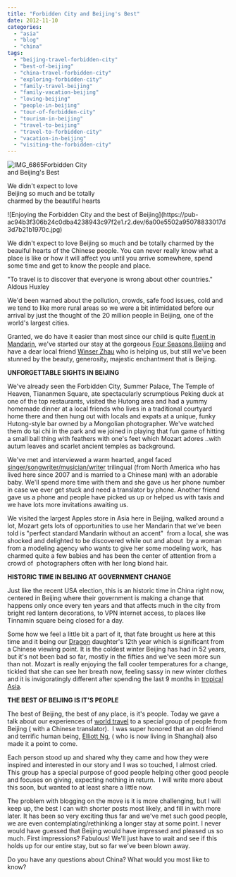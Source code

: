```yaml
---
title: "Forbidden City and Beijing's Best"
date: 2012-11-10
categories: 
  - "asia"
  - "blog"
  - "china"
tags: 
  - "beijing-travel-forbidden-city"
  - "best-of-beijing"
  - "china-travel-forbidden-city"
  - "exploring-forbidden-city"
  - "family-travel-beijing"
  - "family-vacation-beijing"
  - "loving-beijing"
  - "people-in-beijing"
  - "tour-of-forbidden-city"
  - "tourism-in-beijing"
  - "travel-to-beijing"
  - "travel-to-forbidden-city"
  - "vacation-in-beijing"
  - "visiting-the-forbidden-city"
---
```


![IMG_6865](https://pub-ac94b3f306b24c0dba4238943c97f2e1.r2.dev/6a00e5502a95078833017c334c8a57970b.jpg)Forbidden City  
and Beijing's Best  
  
We didn't expect to love  
Beijing so much and be totally  
charmed by the beautiful hearts

<!--more--> ![Enjoying the Forbidden City and the best of Beijing](https://pub-ac94b3f306b24c0dba4238943c97f2e1.r2.dev/6a00e5502a95078833017d3d7b21b1970c.jpg)  
  
We didn't expect to love Beijing so much and be totally charmed by the beauiful hearts of the Chinese people. You can never really know what a place is like or how it will affect you until you arrive somewhere, spend some time and get to know the people and place.  
  
"To travel is to discover that everyone is wrong about other countries." Aldous Huxley  
  
We'd been warned about the pollution, crowds, safe food issues, cold and we tend to like more rural areas so we were a bit intimidated before our arrival by just the thought of the 20 million people in Beijing, one of the world's largest cities.  
  
Granted, we do have it easier than most since our child is quite [fluent in Mandarin](http://soultravelers3new.local/2012/06/why-learn-mandarin-in-tropical-asia-penang.html "fluent in Mandarin"), we've started our stay at the gorgeous [Four Seasons Beijing](http://www.fourseasons.com/beijing/ "four seasons beijing") and have a dear local friend [Winser Zhau](http://www.chinatravel20.com/2012/05/21/winser-zhaothe-taiji-quan-master-in-beijing/ "winser Zhao") who is helping us, but still we've been stunned by the beauty, generosity, majestic enchantment that is Beijing.  
  
**UNFORGETTABLE SIGHTS IN BEIJING**  
  
We've already seen the Forbidden City, Summer Palace, The Temple of Heaven, Tiananmen Square, ate spectacularly scrumptious Peking duck at one of the top restaurants, visited the Hutong area and had a yummy homemade dinner at a local friends who lives in a traditional courtyard home there and then hung out with locals and expats at a unique, funky Hutong-style bar owned by a Mongolian photographer. We've watched them do tai chi in the park and we joined in playing that fun game of hitting a small ball thing with feathers with one's feet which Mozart adores ..with autum leaves and scarlet ancient temples as background.  
  
We've met and interviewed a warm hearted, angel faced [singer/songwriter/musician/writer](http://www.emberswift.com/ "singer/songwriter/musician/writer") trilingual (from North America who has lived here since 2007 and is married to a Chinese man) with an adorable baby. We'll spend more time with them and she gave us her phone number in case we ever get stuck and need a translator by phone. Another friend gave us a phone and people have picked us up or helped us with taxis and we have lots more invitations awaiting us.  
  
We visited the largest Apples store in Asia here in Beijing, walked around a lot, Mozart gets lots of opportunities to use her Mandarin that we've been told is "perfect standard Mandarin without an accent"  from a local, she was shocked and delighted to be discovered while out and about  by a woman from a modeling agency who wants to give her some modeling work,  has charmed quite a few babies and has been the center of attention from a crowd of  photographers often with her long blond hair.  
  
**HISTORIC TIME IN BEIJING AT GOVERNMENT CHANGE**  
  
Just like the recent USA election, this is an historic time in China right now, centered in Beijing where their government is making a change that happens only once every ten years and that affects much in the city from bright red lantern decorations, to VPN internet access, to places like Tinnamin square being closed for a day.  
  
Some how we feel a little bit a part of it, that fate brought us here at this time and it being our [Dragon](http://soultravelers3new.local/2012/11/visiting-china-and-dragons.html#more "visiting china in  a dragon year with a dragon daughter") daughter's 12th year which is significant from a Chinese viewing point. It is the coldest winter Beijing has had in 52 years, but it's not been bad so far, mostly in the fifties and we've seen more sun than not. Mozart is really enjoying the fall cooler temperatures for a change, tickled that she can see her breath now, feeling sassy in new winter clothes and it is invigoratingly different after spending the last 9 months in [tropical Asia](http://soultravelers3new.local/2011/01/tropical-winter-home-in-penang-malaysia-location-indenpendent-digital-nomad-long-term-travel-tips-.html "tropical Asia").  
  
**THE BEST OF BEIJING IS IT'S PEOPLE**  
  
The best of Beijing, the best of any place, is it's people. Today we gave a talk about our experiences of [world travel](http://soultravelers3new.local/2008/06/how-to-do-exten.html "world travel") to a special group of people from Beijing ( with a Chinese translator).  I was super honored that an old friend and terrific human being, [Elliott Ng](http://elliottng.com/ "Elliott Ng"), ( who is now living in Shanghai) also made it a point to come.  
  
Each person stood up and shared why they came and how they were inspired and interested in our story and I was so touched, I almost cried. This group has a special purpose of good people helping other good people and focuses on giving, expecting nothing in return.  I will write more about this soon, but wanted to at least share a little now.  
  
The problem with blogging on the move is it is more challenging, but I will keep up, the best I can with shorter posts most likely, and fill in with more later. It has been so very exciting thus far and we've met such good people, we are even contemplating/rethinking a longer stay at some point. I never would have guessed that Beijing would have impressed and pleased us so much. First impressions? Fabulous! We'll just have to wait and see if this holds up for our entire stay, but so far we've been blown away.  
  
Do you have any questions about China? What would you most like to know?
